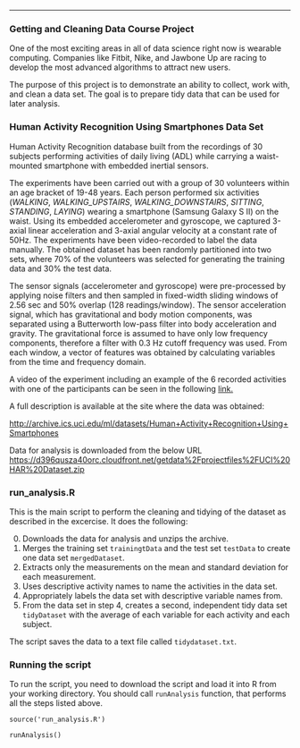 ---

### Getting and Cleaning Data Course Project

One of the most exciting areas in all of data science right now is wearable computing. Companies like Fitbit, Nike, and Jawbone Up are racing to develop the most advanced algorithms to attract new users.

The purpose of this project is to demonstrate an ability to collect, work with, and clean a data set. The goal is to prepare tidy data that can be used for later analysis. 

### Human Activity Recognition Using Smartphones Data Set 

Human Activity Recognition database built from the recordings of 30 subjects performing activities of daily living (ADL) while carrying a waist-mounted smartphone with embedded inertial sensors.

The experiments have been carried out with a group of 30 volunteers within an age bracket of 19-48 years. Each person performed six activities (*WALKING*, *WALKING_UPSTAIRS*, *WALKING_DOWNSTAIRS*, *SITTING*, *STANDING*, *LAYING*) wearing a smartphone (Samsung Galaxy S II) on the waist. Using its embedded accelerometer and gyroscope, we captured 3-axial linear acceleration and 3-axial angular velocity at a constant rate of 50Hz. The experiments have been video-recorded to label the data manually. The obtained dataset has been randomly partitioned into two sets, where 70% of the volunteers was selected for generating the training data and 30% the test data. 

The sensor signals (accelerometer and gyroscope) were pre-processed by applying noise filters and then sampled in fixed-width sliding windows of 2.56 sec and 50% overlap (128 readings/window). The sensor acceleration signal, which has gravitational and body motion components, was separated using a Butterworth low-pass filter into body acceleration and gravity. The gravitational force is assumed to have only low frequency components, therefore a filter with 0.3 Hz cutoff frequency was used. From each window, a vector of features was obtained by calculating variables from the time and frequency domain.

A video of the experiment including an example of the 6 recorded activities with one of the participants can be seen in the following [link.](http://www.youtube.com/watch?v=XOEN9W05_4A)

A full description is available at the site where the data was obtained:

http://archive.ics.uci.edu/ml/datasets/Human+Activity+Recognition+Using+Smartphones

Data for analysis is downloaded from the below URL
https://d396qusza40orc.cloudfront.net/getdata%2Fprojectfiles%2FUCI%20HAR%20Dataset.zip

### run_analysis.R

This is the main script to perform the cleaning and tidying of the dataset as described in the excercise. It does the following:

0. Downloads the data for analysis and unzips the archive.
1. Merges the training set `trainingtData` and the test set `testData` to create one data set `mergedDataset`.
2. Extracts only the measurements on the mean and standard deviation for each measurement.
3. Uses descriptive activity names to name the activities in the data set.
4. Appropriately labels the data set with descriptive variable names from.
5. From the data set in step 4, creates a second, independent tidy data set `tidyDataset` with the average of each variable for each activity and each subject.

The script saves the data to a text file called `tidydataset.txt`.

### Running the script

To run the script, you need to download the script and load it into R from your working directory. 
You should call `runAnalysis` function, that performs all the steps listed above.

```source('run_analysis.R')```

```runAnalysis()  ```
